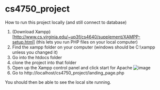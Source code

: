 # cs4750_project

How to run this project locally (and still connect to database)
1. (Download Xampp)[http://www.cs.virginia.edu/~up3f/cs4640/supplement/XAMPP-setup.html] (this lets you run PHP files on your local computer)
2. Find the xampp folder on your computer (windows should be C:\xampp unless you changed it)
3. Go into the htdocs folder
4. clone the project into that folder
5. Open up the Xampp control panel and click start for Apache
![image](https://user-images.githubusercontent.com/29420368/115487072-e9818000-a225-11eb-9e05-64e86d197bb2.png)
6. Go to http://localhost/cs4750_project/landing_page.php

You should then be able to see the local site running.
